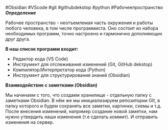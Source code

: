 #Obsidian #VScode #git #githubdekstop #python #Рабочеепространство
***Определение*** 

Рабочее пространство - неотъемлемая часть окружения и работы любого человека, в том числе программиста.  Оно состоит из набора необходимых программ, точно настроено и гармонично дополняющих друг друга. 

**В наш список программ входит:**

- Редактор кода (VS Code)
- Инструмент для отслеживания изменений (Git, GitHub dekstop)
- Компилятор/Интерпретатор кода (Python)
- Инструмент для структурирования знаний (Obsidian)


**Взаимодействие с заметками (Obsidian)** 

Мы начинаем с того, что создаем хранилище - отдельную папку с заметками Obsidian. В нём же мы инициализируем репозитории GIt, в папку которого и будем сохранять все заметки, картинки, схемы и т.д. После внесения изменений, например создание новой заметки, нам нужно утвердить наши изменения (т.е сделать коммит). И отправить изменения на сервер.

